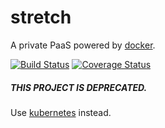 stretch
=======

A private PaaS powered by [docker](https://github.com/dotcloud/docker).

[![Build Status](https://travis-ci.org/jsdir/stretch.png?branch=master)](https://travis-ci.org/jsdir/stretch)
[![Coverage Status](https://coveralls.io/repos/jsdir/stretch/badge.png)](https://coveralls.io/r/jsdir/stretch)

##### THIS PROJECT IS DEPRECATED.
Use [kubernetes](https://github.com/GoogleCloudPlatform/kubernetes) instead.
